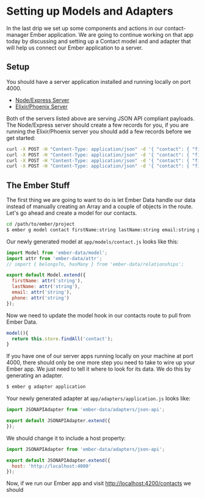 # Setting up Models and Adapters

In the last drip we set up some components and actions in our contact-manager Ember application. We are going to continue working on that app today by discussing and setting up a Contact model and and adapter that will help us connect our Ember application to a server.

## Setup

You should have a server application installed and running locally on port 4000.

* [Node/Express Server](https://github.com/baroquon/contact_manager_backend_node)
* [Elixir/Phoenix Server](https://github.com/baroquon/contact_manager_backend)

Both of the servers listed above are serving JSON API compliant payloads. The Node/Express server should create a few records for you, if you are running the Elixir/Phoenix server you should add a few records before we get started:

```sh
curl -X POST -H "Content-Type: application/json" -d '{ "contact": { "first_name": "Gerald", "last_name": "Madison", "email":"germader@gmail.com", "phone": "205.555.0438" } }' http://localhost:4000/contacts
curl -X POST -H "Content-Type: application/json" -d '{ "contact": { "first_name": "Jimmy", "last_name": "Jefferson", "email":"jeffster@gmail.com", "phone": "205.555.0339" } }' http://localhost:4000/contacts
curl -X POST -H "Content-Type: application/json" -d '{ "contact": { "first_name": "Ronald", "last_name": "Adams", "email":"radams@gmail.com", "phone": "205.555.0240" } }' http://localhost:4000/contacts
curl -X POST -H "Content-Type: application/json" -d '{ "contact": { "first_name": "Bill", "last_name": "Washington", "email":"washb@gmail.com", "phone": "205.555.0141" } }' http://localhost:4000/contacts
```

## The Ember Stuff

The first thing we are going to want to do is let Ember Data handle our data instead of manually creating an Array and a couple of objects in the route. Let's go ahead and create a model for our contacts.

```sh
cd /path/to/ember/project
$ ember g model contact firstName:string lastName:string email:string phone:string
```

Our newly generated model at `app/models/contact.js` looks like this:

```JavaScript
import Model from 'ember-data/model';
import attr from 'ember-data/attr';
// import { belongsTo, hasMany } from 'ember-data/relationships';

export default Model.extend({
  firstName: attr('string'),
  lastName: attr('string'),
  email: attr('string'),
  phone: attr('string')
});
```

Now we need to update the model hook in our contacts route to pull from Ember Data.

```JavaScript
model(){
  return this.store.findAll('contact');
}
```

If you have one of our server apps running locally on your machine at port 4000, there should only be one more step you need to take to wire up your Ember app. We just need to tell it where to look for its data. We do this by generating an adapter.

```sh
$ ember g adapter application
```

Your newly generated adapter at `app/adapters/application.js` looks like:

```JavaScript
import JSONAPIAdapter from 'ember-data/adapters/json-api';

export default JSONAPIAdapter.extend({
});
```

We should change it to include a host property:

```JavaScript
import JSONAPIAdapter from 'ember-data/adapters/json-api';

export default JSONAPIAdapter.extend({
  host: 'http://localhost:4000'
});
```

Now, if we run our Ember app and visit [http://localhost:4200/contacts](http://localhost:4200/contacts) we should

